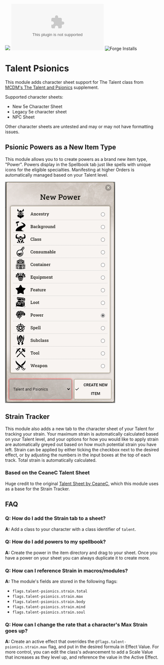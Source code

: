 ![](https://img.shields.io/badge/Foundry-v12-informational)
![Latest Release Download Count](https://img.shields.io/github/downloads/JPMeehan/talent-psionics/latest/module.zip)
![Forge Installs](https://img.shields.io/badge/dynamic/json?label=Forge%20Installs&query=package.installs&suffix=%25&url=https%3A%2F%2Fforge-vtt.com%2Fapi%2Fbazaar%2Fpackage%2Ftalent-psionics&colorB=4aa94a)

# Talent Psionics

This module adds character sheet support for The Talent class from [MCDM's The Talent and Psionics](https://mcdm.gg/Talent) supplement.

Supported character sheets:

- New 5e Character Sheet
- Legacy 5e character sheet
- NPC Sheet
    <!-- * [Tidy5e Sheet](https://foundryvtt.com/packages/tidy5e-sheet/) -->
  <!-- (Tidy TBD when it updates to 3.0) -->

Other character sheets are untested and may or may not have formatting issues.

## Psionic Powers as a New Item Type

This module allows you to to create powers as a brand new item type, "Power". Powers display in the Spellbook tab just like spells with unique icons for the eligible specialties. Manifesting at higher Orders is automatically managed based on your Talent level.

![Unique Power Item Type](assets/docs/ItemCreation.PNG)

## Strain Tracker

This module also adds a new tab to the character sheet of your Talent for tracking your strain. Your maximum strain is automatically calculated based on your Talent level, and your options for how you would like to apply strain are automatically greyed out based on how much potential strain you have left. Strain can be applied by either ticking the checkbox next to the desired effect, or by adjusting the numbers in the input boxes at the top of each track. Total strain is automatically calculated.

### Based on the CeaneC Talent Sheet

Huge credit to the original [Talent Sheet by CeaneC](https://foundryvtt.com/packages/ceane-talent/), which this module uses as a base for the Strain Tracker.

## FAQ

### **Q:** How do I add the Strain tab to a sheet?

**A:** Add a class to your character with a class identifier of `talent`.

### **Q:** How do I add powers to my spellbook?

**A:** Create the power in the item directory and drag to your sheet. Once you have a power on your sheet you can always duplicate it to create more.

### **Q:** How can I reference Strain in macros/modules?

**A:** The module's fields are stored in the following flags:

- `flags.talent-psionics.strain.total`
- `flags.talent-psionics.strain.max`
- `flags.talent-psionics.strain.body`
- `flags.talent-psionics.strain.mind`
- `flags.talent-psionics.strain.soul`

### **Q**: How can I change the rate that a character's Max Strain goes up?

**A:** Create an active effect that overrides the `@flags.talent-psionics.strain.max` flag, and put in the desired formula in Effect Value. For more control, you can edit the class's advancement to add a Scale Value that increases as they level up, and reference the value in the Active Effect.
